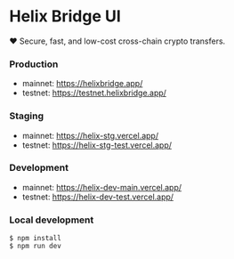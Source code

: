 # Helix Bridge UI

❤️ Secure, fast, and low-cost cross-chain crypto transfers.

### Production

- mainnet: https://helixbridge.app/
- testnet: https://testnet.helixbridge.app/

### Staging

- mainnet: https://helix-stg.vercel.app/
- testnet: https://helix-stg-test.vercel.app/

### Development

- mainnet: https://helix-dev-main.vercel.app/
- testnet: https://helix-dev-test.vercel.app/

### Local development

```shell
$ npm install
$ npm run dev
```
